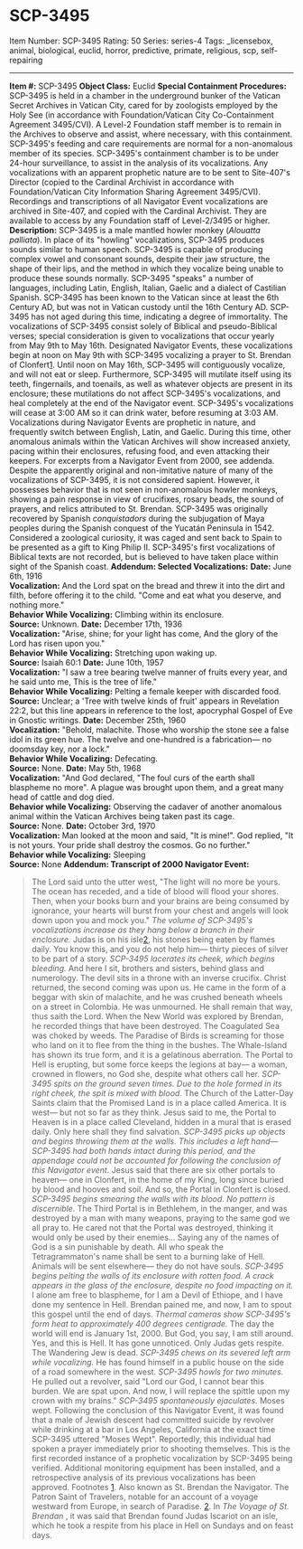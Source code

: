 # SCP-3495
Item Number: SCP-3495
Rating: 50
Series: series-4
Tags: _licensebox, animal, biological, euclid, horror, predictive, primate, religious, scp, self-repairing

---

**Item #:** SCP-3495
**Object Class:** Euclid
**Special Containment Procedures:** SCP-3495 is held in a chamber in the underground bunker of the Vatican Secret Archives in Vatican City, cared for by zoologists employed by the Holy See (in accordance with Foundation/Vatican City Co-Containment Agreement 3495/CVI). A Level-2 Foundation staff member is to remain in the Archives to observe and assist, where necessary, with this containment. SCP-3495's feeding and care requirements are normal for a non-anomalous member of its species.
SCP-3495's containment chamber is to be under 24-hour surveillance, to assist in the analysis of its vocalizations. Any vocalizations with an apparent prophetic nature are to be sent to Site-407's Director (copied to the Cardinal Archivist in accordance with Foundation/Vatican City Information Sharing Agreement 3495/CVI).
Recordings and transcriptions of all Navigator Event vocalizations are archived in Site-407, and copied with the Cardinal Archivist. They are available to access by any Foundation staff of Level-2/3495 or higher.
**Description:** SCP-3495 is a male mantled howler monkey (_Alouatta palliata_). In place of its "howling" vocalizations, SCP-3495 produces sounds similar to human speech. SCP-3495 is capable of producing complex vowel and consonant sounds, despite their jaw structure, the shape of their lips, and the method in which they vocalize being unable to produce these sounds normally.
SCP-3495 "speaks" a number of languages, including Latin, English, Italian, Gaelic and a dialect of Castilian Spanish. SCP-3495 has been known to the Vatican since at least the 6th Century AD, but was not in Vatican custody until the 16th Century AD. SCP-3495 has not aged during this time, indicating a degree of immortality.
The vocalizations of SCP-3495 consist solely of Biblical and pseudo-Biblical verses; special consideration is given to vocalizations that occur yearly from May 9th to May 16th. Designated Navigator Events, these vocalizations begin at noon on May 9th with SCP-3495 vocalizing a prayer to St. Brendan of Clonfert[1](javascript:;). Until noon on May 16th, SCP-3495 will contiguously vocalize, and will not eat or sleep. Furthermore, SCP-3495 will mutilate itself using its teeth, fingernails, and toenails, as well as whatever objects are present in its enclosure; these mutilations do not affect SCP-3495's vocalizations, and heal completely at the end of the Navigator event. SCP-3495's vocalizations will cease at 3:00 AM so it can drink water, before resuming at 3:03 AM.
Vocalizations during Navigator Events are prophetic in nature, and frequently switch between English, Latin, and Gaelic. During this time, other anomalous animals within the Vatican Archives will show increased anxiety, pacing within their enclosures, refusing food, and even attacking their keepers.
For excerpts from a Navigator Event from 2000, see addenda.
Despite the apparently original and non-imitative nature of many of the vocalizations of SCP-3495, it is not considered sapient. However, it possesses behavior that is not seen in non-anomalous howler monkeys, showing a pain response in view of crucifixes, rosary beads, the sound of prayers, and relics attributed to St. Brendan.
SCP-3495 was originally recovered by Spanish _conquistadors_ during the subjugation of Maya peoples during the Spanish conquest of the Yucatán Peninsula in 1542. Considered a zoological curiosity, it was caged and sent back to Spain to be presented as a gift to King Philip II. SCP-3495's first vocalizations of Biblical texts are not recorded, but is believed to have taken place within sight of the Spanish coast.
**Addendum: Selected Vocalizations:**
**Date:** June 6th, 1916  
**Vocalization:** And the Lord spat on the bread and threw it into the dirt and filth, before offering it to the child. "Come and eat what you deserve, and nothing more."  
**Behavior While Vocalizing:** Climbing within its enclosure.  
**Source:** Unknown.
**Date:** December 17th, 1936  
**Vocalization:** "Arise, shine; for your light has come, And the glory of the Lord has risen upon you."  
**Behavior While Vocalizing:** Stretching upon waking up.  
**Source:** Isaiah 60:1
**Date:** June 10th, 1957  
**Vocalization:** "I saw a tree bearing twelve manner of fruits every year, and he said unto me, This is the tree of life."  
**Behavior While Vocalizing:** Pelting a female keeper with discarded food.  
**Source:** Unclear; a 'Tree with twelve kinds of fruit' appears in Revelation 22:2, but this line appears in reference to the lost, apocryphal Gospel of Eve in Gnostic writings.
**Date:** December 25th, 1960  
**Vocalization:** "Behold, malachite. Those who worship the stone see a false idol in its green hue. The twelve and one-hundred is a fabrication— no doomsday key, nor a lock."  
**Behavior While Vocalizing:** Defecating.  
**Source:** None.
**Date:** May 5th, 1968  
**Vocalization:** "And God declared, "The foul curs of the earth shall blaspheme no more". A plague was brought upon them, and a great many head of cattle and dog died.  
**Behavior while Vocalizing:** Observing the cadaver of another anomalous animal within the Vatican Archives being taken past its cage.  
**Source:** None.
**Date:** October 3rd, 1970  
**Vocalization:** Man looked at the moon and said, "It is mine!". God replied, "It is not yours. Your pride shall destroy the cosmos. Go no further."  
**Behavior while Vocalizing:** Sleeping  
**Source:** None
**Addendum: Transcript of 2000 Navigator Event:**
> The Lord said unto the utter west, "The light will no more be yours. The ocean has receded, and a tide of blood will flood your shores. Then, when your books burn and your brains are being consumed by ignorance, your hearts will burst from your chest and angels will look down upon you and mock you."
> _The volume of SCP-3495's vocalizations increase as they hang below a branch in their enclosure._
> Judas is on his isle[2](javascript:;), his stones being eaten by flames daily. You know this, and you do not help him— thirty pieces of silver to be part of a story.
> _SCP-3495 lacerates its cheek, which begins bleeding._
> And here I sit, brothers and sisters, behind glass and numerology. The devil sits in a throne with an inverse crucifix. Christ returned, the second coming was upon us. He came in the form of a beggar with skin of malachite, and he was crushed beneath wheels on a street in Colombia. He was unmourned. He shall remain that way, thus saith the Lord.
> When the New World was explored by Brendan, he recorded things that have been destroyed. The Coagulated Sea was choked by weeds. The Paradise of Birds is screaming for those who land on it to flee from the thing in the bushes. The Whale-Island has shown its true form, and it is a gelatinous aberration. The Portal to Hell is erupting, but some force keeps the legions at bay— a woman, crowned in flowers, no God she, despite what others call her.
> _SCP-3495 spits on the ground seven times. Due to the hole formed in its right cheek, the spit is mixed with blood._
> The Church of the Latter-Day Saints claim that the Promised Land is in a place called America. It is west— but not so far as they think. Jesus said to me, the Portal to Heaven is in a place called Cleveland, hidden in a mural that is erased daily. Only here shall they find salvation.
> _SCP-3495 picks up objects and begins throwing them at the walls. This includes a left hand— SCP-3495 had both hands intact during this period, and the appendage could not be accounted for following the conclusion of this Navigator event._
> Jesus said that there are six other portals to heaven— one in Clonfert, in the home of my King, long since buried by blood and hooves and soil. And so, the Portal in Clonfert is closed.
> _SCP-3495 begins smearing the walls with its blood. No pattern is discernible._
> The Third Portal is in Bethlehem, in the manger, and was destroyed by a man with many weapons, praying to the same god we all pray to. He cared not that the Portal was destroyed, thinking it would only be used by their enemies…
> Saying any of the names of God is a sin punishable by death. All who speak the Tetragrammaton's name shall be sent to a burning lake of Hell. Animals will be sent elsewhere— they do not have souls.
> _SCP-3495 begins pelting the walls of its enclosure with rotten food. A crack appears in the glass of the enclosure, despite no food impacting on it._
> I alone am free to blaspheme, for I am a Devil of Ethiope, and I have done my sentence in Hell. Brendan pained me, and now, I am to spout this gospel until the end of days.
> _Thermal cameras show SCP-3495's form heat to approximately 400 degrees centigrade._
> The day the world will end is January 1st, 2000. But God, you say, I am still around. Yes, and this is Hell. It has gone unnoticed. Only Judas gets respite.
> The Wandering Jew is dead.
> _SCP-3495 chews on its severed left arm while vocalizing._
> He has found himself in a public house on the side of a road somewhere in the west.
> _SCP-3495 howls for two minutes._
> He pulled out a revolver, said "Lord our God, I cannot bear this burden. We are spat upon. And now, I will replace the spittle upon my crown with my brains."
> _SCP-3495 spontaneously ejaculates._
> Moses wept.
Following the conclusion of this Navigator Event, it was found that a male of Jewish descent had committed suicide by revolver while drinking at a bar in Los Angeles, California at the exact time SCP-3495 uttered "Moses Wept". Reportedly, this individual had spoken a prayer immediately prior to shooting themselves.
This is the first recorded instance of a prophetic vocalization by SCP-3495 being verified. Additional monitoring equipment has been installed, and a retrospective analysis of its previous vocalizations has been approved.
Footnotes
[1](javascript:;). Also known as St. Brendan the Navigator. The Patron Saint of Travelers, notable for an account of a voyage westward from Europe, in search of Paradise.
[2](javascript:;). In _The Voyage of St. Brendan_ , it was said that Brendan found Judas Iscariot on an isle, which he took a respite from his place in Hell on Sundays and on feast days.